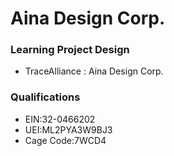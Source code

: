 # Aina Design Corp.

### Learning Project Design
- TraceAlliance : Aina Design Corp.

### Qualifications
- EIN:32-0466202
- UEI:ML2PYA3W9BJ3
- Cage Code:7WCD4
